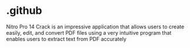 # .github
Nitro Pro 14 Crack is an impressive application that allows users to create easily, edit, and convert PDF files using a very intuitive program that enables users to extract text from PDF accurately

